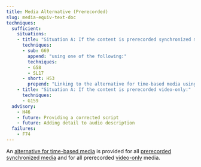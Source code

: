 ```yaml
---
title: Media Alternative (Prerecorded)
slug: media-equiv-text-doc
techniques:
  sufficient:
    situations:
    - title: "Situation A: If the content is prerecorded synchronized media:"
      techniques:
      - sub: G69
        append: "using one of the following:"
        techniques:
        - G58
        - SL17
      - short: H53
        prepend: "Linking to the alternative for time-based media using"
    - title: "Situation A: If the content is prerecorded video-only:"
      techniques:
      - G159
  advisory:
    - H46
    - future: Providing a corrected script
    - future: Adding detail to audio description
  failures:
    - F74
---
```


An <a href="http://www.w3.org/TR/2008/REC-WCAG20-20081211/#alt-time-based-mediadef" class="termref">alternative for time-based media</a> is provided for all <a href="http://www.w3.org/TR/2008/REC-WCAG20-20081211/#prerecordeddef" class="termref">prerecorded</a> <a href="http://www.w3.org/TR/2008/REC-WCAG20-20081211/#synchronizedmediadef" class="termref">synchronized media</a> and for all prerecorded <a href="http://www.w3.org/TR/2008/REC-WCAG20-20081211/#video-onlydef" class="termref">video-only</a> media.